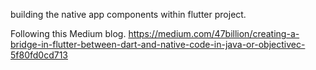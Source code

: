 building the native app components within flutter project. 



Following this Medium blog.
https://medium.com/47billion/creating-a-bridge-in-flutter-between-dart-and-native-code-in-java-or-objectivec-5f80fd0cd713


